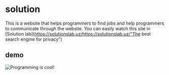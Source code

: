 # solution


This is a website that helps programmers to find jobs and help programmers to communicate through the website.
You  can easily watch this site in  [Solution lab](https://solutionslab.uz/https://solutionslab.uz/"The best search engine for privacy")


## demo

![Programming is cool!](src/assets/animation.gif)


